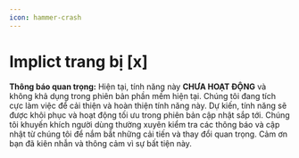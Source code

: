 ```yaml
---
icon: hammer-crash
---
```


# Implict trang bị \[x]

**Thông báo quan trọng:** Hiện tại, tính năng này **CHƯA HOẠT ĐỘNG** và không khả dụng trong phiên bản phần mềm hiện tại. Chúng tôi đang tích cực làm việc để cải thiện và hoàn thiện tính năng này. Dự kiến, tính năng sẽ được khôi phục và hoạt động tối ưu trong phiên bản cập nhật sắp tới. Chúng tôi khuyến khích người dùng thường xuyên kiểm tra các thông báo và cập nhật từ chúng tôi để nắm bắt những cải tiến và thay đổi quan trọng. Cảm ơn bạn đã kiên nhẫn và thông cảm vì sự bất tiện này.
